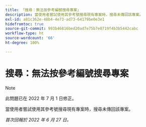 ```yaml
---
title: 「搜尋：無法按參考編號搜尋專案」
description: 當使用者嘗試使用其參考號搜尋現有專案時，搜尋未傳回該專案。
exl-id: a81c362e-48b4-4e73-ad73-64179be0e3e1
hidefromtoc: true
source-git-commit: 993b46816bed20ad7e75b7e0719f4b3b5442cabc
workflow-type: ht
source-wordcount: '66'
ht-degree: 100%

---
```


# 搜尋：無法按參考編號搜尋專案

>[!NOTE]
>
>此問題已在 2022 年 7 月 1 日修正。

當使用者嘗試使用其參考號搜尋現有專案時，搜尋未傳回該專案。

_首次回報於 2022 年 6 月 27 日。_
